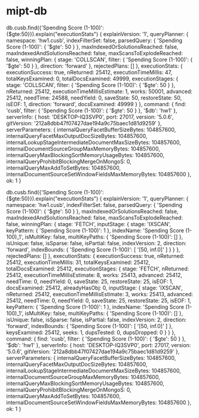 # mipt-db

















db.cusb.find({'Spending Score (1-100)':{$gte:50}}).explain("executionStats")
{ explainVersion: '1',
  queryPlanner: 
   { namespace: 'hw1.cusb',
     indexFilterSet: false,
     parsedQuery: { 'Spending Score (1-100)': { '$gte': 50 } },
     maxIndexedOrSolutionsReached: false,
     maxIndexedAndSolutionsReached: false,
     maxScansToExplodeReached: false,
     winningPlan: 
      { stage: 'COLLSCAN',
        filter: { 'Spending Score (1-100)': { '$gte': 50 } },
        direction: 'forward' },
     rejectedPlans: [] },
  executionStats: 
   { executionSuccess: true,
     nReturned: 25412,
     executionTimeMillis: 47,
     totalKeysExamined: 0,
     totalDocsExamined: 49999,
     executionStages: 
      { stage: 'COLLSCAN',
        filter: { 'Spending Score (1-100)': { '$gte': 50 } },
        nReturned: 25412,
        executionTimeMillisEstimate: 1,
        works: 50001,
        advanced: 25412,
        needTime: 24588,
        needYield: 0,
        saveState: 50,
        restoreState: 50,
        isEOF: 1,
        direction: 'forward',
        docsExamined: 49999 } },
  command: 
   { find: 'cusb',
     filter: { 'Spending Score (1-100)': { '$gte': 50 } },
     '$db': 'hw1' },
  serverInfo: 
   { host: 'DESKTOP-IQ3SVP0',
     port: 27017,
     version: '5.0.6',
     gitVersion: '212a8dbb47f07427dae194a9c75baec1d81d9259' },
  serverParameters: 
   { internalQueryFacetBufferSizeBytes: 104857600,
     internalQueryFacetMaxOutputDocSizeBytes: 104857600,
     internalLookupStageIntermediateDocumentMaxSizeBytes: 104857600,
     internalDocumentSourceGroupMaxMemoryBytes: 104857600,
     internalQueryMaxBlockingSortMemoryUsageBytes: 104857600,
     internalQueryProhibitBlockingMergeOnMongoS: 0,
     internalQueryMaxAddToSetBytes: 104857600,
     internalDocumentSourceSetWindowFieldsMaxMemoryBytes: 104857600 },
  ok: 1 }
  
  
  
  db.cusb.find({'Spending Score (1-100)':{$gte:50}}).explain("executionStats")
{ explainVersion: '1',
  queryPlanner: 
   { namespace: 'hw1.cusb',
     indexFilterSet: false,
     parsedQuery: { 'Spending Score (1-100)': { '$gte': 50 } },
     maxIndexedOrSolutionsReached: false,
     maxIndexedAndSolutionsReached: false,
     maxScansToExplodeReached: false,
     winningPlan: 
      { stage: 'FETCH',
        inputStage: 
         { stage: 'IXSCAN',
           keyPattern: { 'Spending Score (1-100)': 1 },
           indexName: 'Spending Score (1-100)_1',
           isMultiKey: false,
           multiKeyPaths: { 'Spending Score (1-100)': [] },
           isUnique: false,
           isSparse: false,
           isPartial: false,
           indexVersion: 2,
           direction: 'forward',
           indexBounds: { 'Spending Score (1-100)': [ '[50, inf.0]' ] } } },
     rejectedPlans: [] },
  executionStats: 
   { executionSuccess: true,
     nReturned: 25412,
     executionTimeMillis: 31,
     totalKeysExamined: 25412,
     totalDocsExamined: 25412,
     executionStages: 
      { stage: 'FETCH',
        nReturned: 25412,
        executionTimeMillisEstimate: 8,
        works: 25413,
        advanced: 25412,
        needTime: 0,
        needYield: 0,
        saveState: 25,
        restoreState: 25,
        isEOF: 1,
        docsExamined: 25412,
        alreadyHasObj: 0,
        inputStage: 
         { stage: 'IXSCAN',
           nReturned: 25412,
           executionTimeMillisEstimate: 3,
           works: 25413,
           advanced: 25412,
           needTime: 0,
           needYield: 0,
           saveState: 25,
           restoreState: 25,
           isEOF: 1,
           keyPattern: { 'Spending Score (1-100)': 1 },
           indexName: 'Spending Score (1-100)_1',
           isMultiKey: false,
           multiKeyPaths: { 'Spending Score (1-100)': [] },
           isUnique: false,
           isSparse: false,
           isPartial: false,
           indexVersion: 2,
           direction: 'forward',
           indexBounds: { 'Spending Score (1-100)': [ '[50, inf.0]' ] },
           keysExamined: 25412,
           seeks: 1,
           dupsTested: 0,
           dupsDropped: 0 } } },
  command: 
   { find: 'cusb',
     filter: { 'Spending Score (1-100)': { '$gte': 50 } },
     '$db': 'hw1' },
  serverInfo: 
   { host: 'DESKTOP-IQ3SVP0',
     port: 27017,
     version: '5.0.6',
     gitVersion: '212a8dbb47f07427dae194a9c75baec1d81d9259' },
  serverParameters: 
   { internalQueryFacetBufferSizeBytes: 104857600,
     internalQueryFacetMaxOutputDocSizeBytes: 104857600,
     internalLookupStageIntermediateDocumentMaxSizeBytes: 104857600,
     internalDocumentSourceGroupMaxMemoryBytes: 104857600,
     internalQueryMaxBlockingSortMemoryUsageBytes: 104857600,
     internalQueryProhibitBlockingMergeOnMongoS: 0,
     internalQueryMaxAddToSetBytes: 104857600,
     internalDocumentSourceSetWindowFieldsMaxMemoryBytes: 104857600 },
  ok: 1 }
